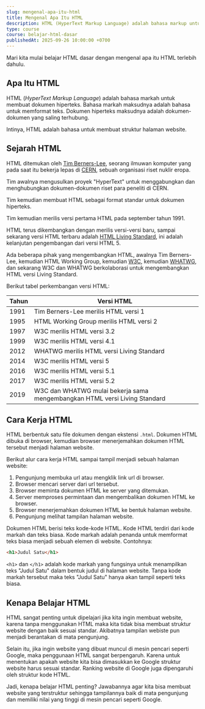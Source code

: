 ```yaml
---
slug: mengenal-apa-itu-html
title: Mengenal Apa Itu HTML
description: HTML (HyperText Markup Language) adalah bahasa markup untuk membuat struktur halaman website
type: course
course: belajar-html-dasar
publishedAt: 2025-09-26 10:00:00 +0700
---
```


Mari kita mulai belajar HTML dasar dengan mengenal apa itu HTML terlebih dahulu.

## Apa Itu HTML

HTML (*HyperText Markup Language*) adalah bahasa markah untuk membuat dokumen hiperteks. Bahasa markah maksudnya adalah bahasa untuk memformat teks. Dokumen hiperteks maksudnya adalah dokumen-dokumen yang saling terhubung.

Intinya, HTML adalah bahasa untuk membuat struktur halaman website.

## Sejarah HTML

HTML ditemukan oleh [Tim Berners-Lee](https://id.wikipedia.org/wiki/Tim_Berners-Lee), seorang ilmuwan komputer yang pada saat itu bekerja lepas di [CERN](https://home.cern/), sebuah organisasi riset nuklir eropa.

Tim awalnya mengusulkan proyek "HyperText" untuk menggabungkan dan menghubungkan dokumen-dokumen riset para peneliti di CERN.

Tim kemudian membuat HTML sebagai format standar untuk dokumen hiperteks.

Tim kemudian merilis versi pertama HTML pada september tahun 1991.

HTML terus dikembangkan dengan merilis versi-versi baru, sampai sekarang versi HTML terbaru adalah [HTML Living Standard](https://html.spec.whatwg.org/multipage/), ini adalah kelanjutan pengembangan dari versi HTML 5.

Ada beberapa pihak yang mengembangkan HTML, awalnya Tim Berners-Lee, kemudian HTML Working Group, kemudian [W3C](https://www.w3.org/), kemudian [WHATWG](https://whatwg.org/), dan sekarang W3C dan WHATWG berkolaborasi untuk mengembangkan HTML versi Living Standard. 

Berikut tabel perkembangan versi HTML:

| Tahun | Versi HTML |
| -------- | -------- |
| 1991     | Tim Berners-Lee merilis HTML versi 1    |
| 1995     | HTML Working Group merilis HTML versi 2    |
| 1997     | W3C merilis HTML versi 3.2    |
| 1999     | W3C merilis HTML versi 4.1    |
| 2012     | WHATWG merilis HTML versi Living Standard    |
| 2014     | W3C merilis HTML versi 5    |
| 2016     | W3C merilis HTML versi 5.1    |
| 2017     | W3C merilis HTML versi 5.2    |
| 2019     | W3C dan WHATWG mulai bekerja sama mengembangkan HTML versi Living Standard    |

## Cara Kerja HTML

HTML berbentuk satu file dokumen dengan ekstensi `.html`. Dokumen HTML dibuka di browser, kemudian browser menerjemahkan dokumen HTML tersebut menjadi halaman website.

Berikut alur cara kerja HTML sampai tampil menjadi sebuah halaman website:

1. Pengunjung membuka url atau mengklik link url di browser.
2. Browser mencari server dari url tersebut.
3. Browser meminta dokumen HTML ke server yang ditemukan.
4. Server memproses permintaan dan mengembalikan dokumen HTML ke browser.
5. Browser menerjemahkan dokumen HTML ke bentuk halaman website.
6. Pengunjung melihat tampilan halaman website.

Dokumen HTML berisi teks kode-kode HTML. Kode HTML terdiri dari kode markah dan teks biasa. Kode markah adalah penanda untuk memformat teks biasa menjadi sebuah elemen di website. Contohnya:

```html
<h1>Judul Satu</h1>
```

`<h1>` dan `</h1>` adalah kode markah yang fungsinya untuk menampilkan teks "Judul Satu" dalam bentuk judul di halaman website. Tanpa kode markah tersebut maka teks "Judul Satu" hanya akan tampil seperti teks biasa.

## Kenapa Belajar HTML

HTML sangat penting untuk dipelajari jika kita ingin membuat website, karena tanpa menggunakan HTML maka kita tidak bisa membuat struktur website dengan baik sesuai standar. Akibatnya tampilan webiste pun menjadi berantakan di mata pengunjung.

Selain itu, jika ingin website yang dibuat muncul di mesin pencari seperti Google, maka penggunaan HTML sangat berpengaruh. Karena untuk menentukan apakah website kita bisa dimasukkan ke Google struktur website harus sesuai standar. Ranking website di Google juga dipengaruhi oleh struktur kode HTML.

Jadi, kenapa belajar HTML penting? Jawabannya agar kita bisa membuat website yang terstruktur sehingga tampilannya baik di mata pengunjung dan memiliki nilai yang tinggi di mesin pencari seperti Google.